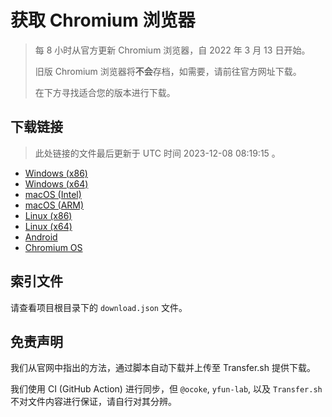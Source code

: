 # 获取 Chromium 浏览器

> 每 8 小时从官方更新 Chromium 浏览器，自 2022 年 3 月 13 日开始。
> 
> 旧版 Chromium 浏览器将**不会**存档，如需要，请前往官方网址下载。
>
> 在下方寻找适合您的版本进行下载。

## 下载链接

> 此处链接的文件最后更新于 UTC 时间 2023-12-08 08:19:15
。

- [Windows (x86)](https://transfer.sh/sRbH5nLQKv/Win.zip)
- [Windows (x64)](https://transfer.sh/GtBYCCK2ir/Win_x64.zip)
- [macOS (Intel)](https://transfer.sh/mEg1xuWHru/Mac.zip)
- [macOS (ARM)](https://transfer.sh/FM7whyXJbm/Mac_Arm.zip)
- [Linux (x86)](https://transfer.sh/ghjVTAPKKz/Linux.zip)
- [Linux (x64)](https://transfer.sh/BH41YbRLe0/Linux_x64.zip)
- [Android](https://transfer.sh/CJbyH52mwX/Android.zip)
- [Chromium OS](https://transfer.sh/pMyCSzVRmD/Linux_ChromiumOS_Full.zip)

## 索引文件

请查看项目根目录下的 `download.json` 文件。

## 免责声明

我们从官网中指出的方法，通过脚本自动下载并上传至 Transfer.sh 提供下载。

我们使用 CI (GitHub Action) 进行同步，但 `@ocoke`, `yfun-lab`, 以及 `Transfer.sh` 不对文件内容进行保证，请自行对其分辨。

